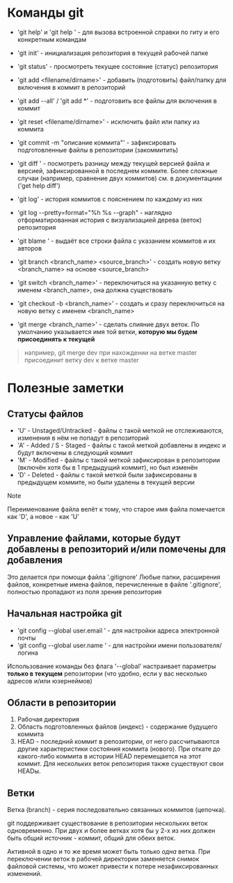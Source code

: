 # Команды git

- 'git help' и 'git help <command>'          - для вызова встроенной справки по гиту и его конкретным командам
- 'git init'                                 - инициализация репозитория в текущей рабочей папке
- 'git status'                               - просмотреть текущее состояние (статус) репозитория
- 'git add <filename/dirname>'               - добавить (подготовить) файл/папку для включения в коммит в репозиторий
- 'git add --all' / 'git add *'               - подготовить все файлы для включения в коммит
- 'git reset <filename/dirname>'             - исключить файл или папку из коммита
- 'git commit -m "описание коммита"'         - зафиксировать подготовленные файлы в репозитории (закоммитить)
- 'git diff <filename>'                      - посмотреть разницу между текущей версией файла и версией, зафиксированной в последнем коммите. Более сложные случаи (например, сравнение двух коммитов) см. в документациии ('get help diff')
- 'git log'                                  - история коммитов с пояснением по каждому из них
- 'git log --pretty=format="%h %s --graph"   - наглядно отформатированная история с визуализацией дерева (веток) репозитория
- 'git blame <filename>'                     - выдаёт все строки файла с указанием коммитов и их авторов
- 'git branch <branch_name> <source_branch>' - создать новую ветку <branch_name> на основе <source_branch>
- 'git switch <branch_name>'                 - переключиться на указанную ветку с именем <branch_name>, она должна существовать
- 'git checkout -b <branch_name>'            - создать и сразу переключиться на новую ветку с именем <branch_name>

- 'git merge <branch_name>'                  - сделать слияние двух веток. По умолчанию указывается имя той ветки, **которую мы будем присоединять к текущей**
> например, git merge dev при нахождении на ветке master присоединит ветку dev к ветке master

# Полезные заметки

## Статусы файлов

- 'U' - Unstaged/Untracked - файлы с такой меткой не отслеживаются, изменения в нём не попадут в репозиторий
- 'A' - Added / S - Staged - файлы с такой меткой добавлены в индекс и будут включены в следующий коммит
- 'M' - Modified           - файлы с такой меткой зафиксирован в репозитории (включён хотя бы в 1 предыдущий коммит), но был изменён
- 'D' - Deleted            - файлы с такой меткой были зафиксированы в предыдущем коммите, но были удалены в текущей версии

> [!note]
> Переименование файла велёт к тому, что старое имя файла помечается как 'D', а новое - как 'U'

## Управление файлами, которые будут добавлены в репозиторий и/или помечены для добавления 

Это делается при помощи файла '.gitignore'
Любые папки, расширения файлов, конкретные имена файлов, перечисленные в файле '.gitignore', полностью пропадают из поля зрения репозитория

## Начальная настройка git

- 'git config --global user.email <email>' - для настройки адреса электронной почты
- 'git config --global user.name <name>' - для настройки имени пользователя/логина

Использование команды без флага '--global' настраивает параметры **только в текущем** репозитории (что удобно, если у вас несколько адресов и/или юзернеймов)

## Области в репозитории

1. Рабочая директория
2. Область подготовленных файлов (индекс) - содержание будущего коммита
3. HEAD - последний коммит в репозитории, от него рассчитываются другие характеристики состояния коммита (нового). При откате до какого-либо коммита в истории HEAD перемещается на этот коммит. Для нескольких веток репозитория также существуют свои HEADы.

## Ветки

Ветка (branch) - серия последовательно связанных коммитов (цепочка).

git поддерживает существование в репозитории нескольких веток одновременно. При двух и более ветках хотя бы у 2-х из них должен быть общий источник - коммит, общий для обеих веток.

Активной в одно и то же время может быть только *одна* ветка. При переключении веток в рабочей директории заменяется снимок файловой системы, что может привести к потере незафиксированных изменений.
